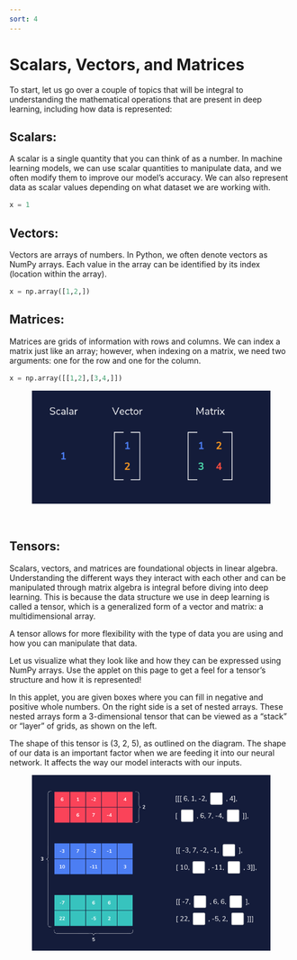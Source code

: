 ```yaml
---
sort: 4
---
```


# Scalars, Vectors, and Matrices

To start, let us go over a couple of topics that will be integral to understanding the mathematical operations that are present in deep learning, including how data is represented:

## Scalars: 

A scalar is a single quantity that you can think of as a number. In machine learning models, we can use scalar quantities to manipulate data, and we often modify them to improve our model’s accuracy. We can also represent data as scalar values depending on what dataset we are working with.

```python
x = 1
```

## Vectors: 

Vectors are arrays of numbers. In Python, we often denote vectors as NumPy arrays. Each value in the array can be identified by its index (location within the array).

```python
x = np.array([1,2,])
```

## Matrices: 

Matrices are grids of information with rows and columns. We can index a matrix just like an array; however, when indexing on a matrix, we need two arguments: one for the row and one for the column.

```python
x = np.array([[1,2],[3,4,]])
```

<figure>
    <img src=".\assets\maths-dl.png" />
</figure>
<br>

## Tensors: 

Scalars, vectors, and matrices are foundational objects in linear algebra. Understanding the different ways they interact with each other and can be manipulated through matrix algebra is integral before diving into deep learning. This is because the data structure we use in deep learning is called a tensor, which is a generalized form of a vector and matrix: a multidimensional array.

A tensor allows for more flexibility with the type of data you are using and how you can manipulate that data.



Let us visualize what they look like and how they can be expressed using NumPy arrays. Use the applet on this page to get a feel for a tensor’s structure and how it is represented!

In this applet, you are given boxes where you can fill in negative and positive whole numbers. On the right side is a set of nested arrays. These nested arrays form a 3-dimensional tensor that can be viewed as a “stack” or “layer” of grids, as shown on the left.

The shape of this tensor is (3, 2, 5), as outlined on the diagram. The shape of our data is an important factor when we are feeding it into our neural network. It affects the way our model interacts with our inputs.

<figure>
    <img src=".\assets\Tensor.png" />
</figure>
<br>